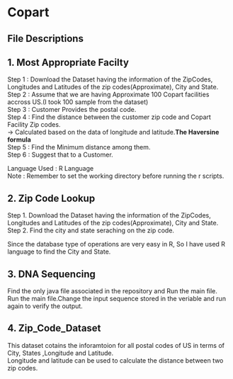 # Copart
## File Descriptions

## 1. Most Appropriate Facilty  

Step 1 : Download the Dataset having the information of the ZipCodes, Longitudes and Latitudes of the zip codes(Approximate), City and State.  
Step 2 : Assume that we are having Approximate 100 Copart facilities accross US.(I took 100 sample from the dataset)  
Step 3 : Customer Provides the postal code.  
Step 4 : Find the distance between the customer zip code and Copart Facility Zip codes.  
         -> Calculated based on the data of longitude and latitude.**The Haversine formula**  
Step 5 : Find the Minimum distance among them.  
Step 6 : Suggest that to a Customer.  
  
Language Used : R Language  
Note : Remember to set the working directory before running the r scripts.  
  
## 2. Zip Code Lookup  

Step 1. Download the Dataset having the information of the ZipCodes, Longitudes and Latitudes of the zip codes(Approximate), City and State.  
Step 2. Find the city and state seraching on the zip code.  
  
Since the database type of operations are very easy in R, So I have used R language to find the City and State.  
  
## 3. DNA Sequencing  
  
Find the only java file associated in the repository and Run the main file.  
Run the main file.Change the input sequence stored in the veriable and run again to verify the output.  
  
## 4. Zip_Code_Dataset  
This dataset cotains the inforamtoion for all postal codes of US in terms of City, States ,Longitude and Latitude.  
Longitude and latitude can be used to calculate the distance between two zip codes.   
